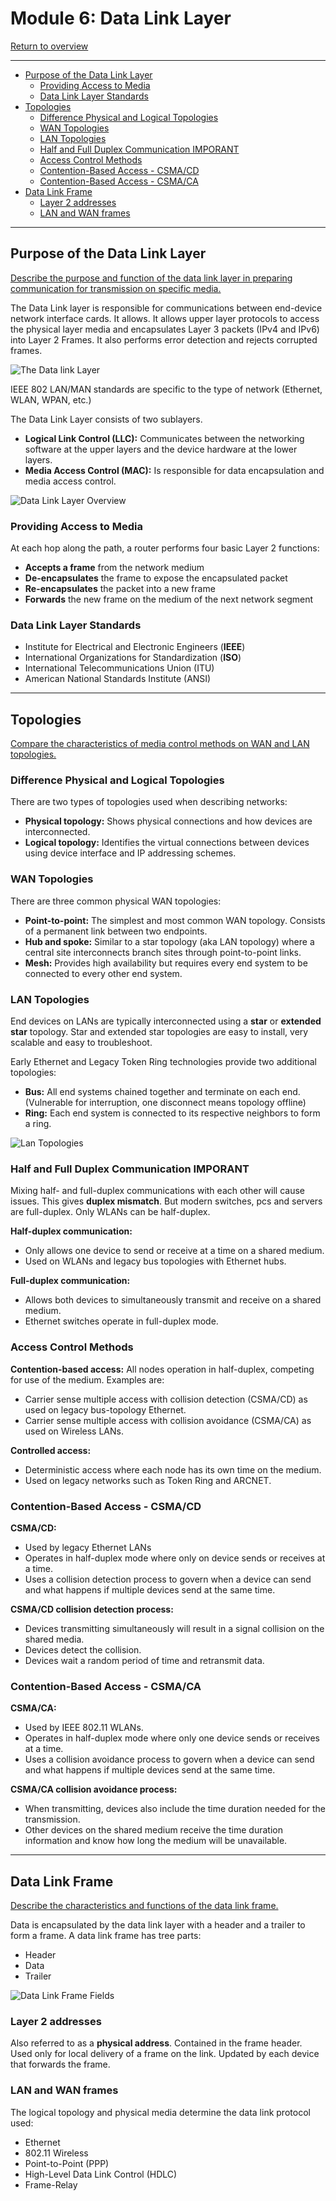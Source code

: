 # Module 6: Data Link Layer <!-- omit in toc -->

[Return to overview](../README.md)

---

- [Purpose of the Data Link Layer](#purpose-of-the-data-link-layer)
  - [Providing Access to Media](#providing-access-to-media)
  - [Data Link Layer Standards](#data-link-layer-standards)
- [Topologies](#topologies)
  - [Difference Physical and Logical Topologies](#difference-physical-and-logical-topologies)
  - [WAN Topologies](#wan-topologies)
  - [LAN Topologies](#lan-topologies)
  - [Half and Full Duplex Communication IMPORANT](#half-and-full-duplex-communication-imporant)
  - [Access Control Methods](#access-control-methods)
  - [Contention-Based Access - CSMA/CD](#contention-based-access---csmacd)
  - [Contention-Based Access - CSMA/CA](#contention-based-access---csmaca)
- [Data Link Frame](#data-link-frame)
  - [Layer 2 addresses](#layer-2-addresses)
  - [LAN and WAN frames](#lan-and-wan-frames)

---

## Purpose of the Data Link Layer

<u>Describe the purpose and function of the data link layer in preparing communication for transmission on specific media.</u>

The Data Link layer is responsible for communications between end-device network interface cards. It allows. It allows upper layer protocols to access the physical layer media and encapsulates Layer 3 packets (IPv4 and IPv6) into Layer 2 Frames. It also performs error detection and rejects corrupted frames.

![The Data link Layer](images/DataLinkLayer.png)

IEEE 802 LAN/MAN standards are specific to the type of network (Ethernet, WLAN, WPAN, etc.)

The Data Link Layer consists of two sublayers.

- **Logical Link Control (LLC):** Communicates between the networking software at the upper layers and the device hardware at the lower layers.
- **Media Access Control (MAC):** Is responsible for data encapsulation and media access control.

![Data Link Layer Overview](images/datalinklayerOverview.png)

### Providing Access to Media

At each hop along the path, a router performs four basic Layer 2 functions:

- **Accepts a frame** from the network medium
- **De-encapsulates** the frame to expose the encapsulated packet
- **Re-encapsulates** the packet into a new frame
- **Forwards** the new frame on the medium of the next network segment

### Data Link Layer Standards

- Institute for Electrical and Electronic Engineers (**IEEE**)
- International Organizations for Standardization (**ISO**)
- International Telecommunications Union (ITU)
- American National Standards Institute (ANSI)

---

## Topologies

<u>Compare the characteristics of media control methods on WAN and LAN topologies.</u>

### Difference Physical and Logical Topologies

There are two types of topologies used when describing networks:

- **Physical topology:** Shows physical connections and how devices are interconnected.
- **Logical topology:** Identifies the virtual connections between devices using device interface and IP addressing schemes.

### WAN Topologies

There are three common physical WAN topologies:

- **Point-to-point:** The simplest and most common WAN topology. Consists of a permanent link between two endpoints.
- **Hub and spoke:** Similar to a star topology (aka LAN topology) where a central site interconnects branch sites through point-to-point links.
- **Mesh:** Provides high availability but requires every end system to be connected to every other end system.

### LAN Topologies

End devices on LANs are typically interconnected using a **star** or **extended star** topology. Star and extended star topologies are easy to install, very scalable and easy to troubleshoot.

Early Ethernet and Legacy Token Ring technologies provide two additional topologies:

- **Bus:** All end systems chained together and terminate on each end. (Vulnerable for interruption, one disconnect means topology offline)
- **Ring:** Each end system is connected to its respective neighbors to form a ring.

![Lan Topologies](images/topologies.png)

### Half and Full Duplex Communication IMPORANT

Mixing half- and full-duplex communications with each other will cause issues. This gives **duplex mismatch**. But modern switches, pcs and servers are full-duplex. Only WLANs can be half-duplex.

**Half-duplex communication:**

- Only allows one device to send or receive at a time on a shared medium.
- Used on WLANs and legacy bus topologies with Ethernet hubs.

**Full-duplex communication:**

- Allows both devices to simultaneously transmit and receive on a shared medium.
- Ethernet switches operate in full-duplex mode.

### Access Control Methods

**Contention-based access:**
All nodes operation in half-duplex, competing for use of the medium. Examples are:

- Carrier sense multiple access with collision detection (CSMA/CD) as used on legacy bus-topology Ethernet.
- Carrier sense multiple access with collision avoidance (CSMA/CA) as used on Wireless LANs.

**Controlled access:**

- Deterministic access where each node has its own time on the medium.
- Used on legacy networks such as Token Ring and ARCNET.

### Contention-Based Access - CSMA/CD

**CSMA/CD:**

- Used by legacy Ethernet LANs
- Operates in half-duplex mode where only on device sends or receives at a time.
- Uses a collision detection process to govern when a device can send and what happens if multiple devices send at the same time.

**CSMA/CD collision detection process:**

- Devices transmitting simultaneously will result in a signal collision on the shared media.
- Devices detect the collision.
- Devices wait a random period of time and retransmit data.

### Contention-Based Access - CSMA/CA

**CSMA/CA:**

- Used by IEEE 802.11 WLANs.
- Operates in half-duplex mode where only one device sends or receives at a time.
- Uses a collision avoidance process to govern when a device can send and what happens if multiple devices send at the same time.

**CSMA/CA collision avoidance process:**

- When transmitting, devices also include the time duration needed for the transmission.
- Other devices on the shared medium receive the time duration information and know how long the medium will be unavailable.

---

## Data Link Frame

<u>Describe the characteristics and functions of the data link frame.</u>

Data is encapsulated by the data link layer with a header and a trailer to form a frame. A data link frame has tree parts:

- Header
- Data
- Trailer

![Data Link Frame Fields](images/datalinkframe.png)

### Layer 2 addresses

Also referred to as a **physical address**. Contained in the frame header. Used only for local delivery of a frame on the link. Updated by each device that forwards the frame.

### LAN and WAN frames

The logical topology and physical media determine the data link protocol used:

- Ethernet
- 802.11 Wireless
- Point-to-Point (PPP)
- High-Level Data Link Control (HDLC)
- Frame-Relay
